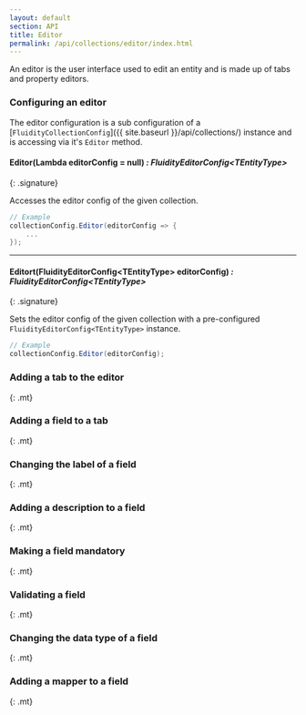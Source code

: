 ```yaml
---
layout: default
section: API
title: Editor
permalink: /api/collections/editor/index.html
---
```


An editor is the user interface used to edit an entity and is made up of tabs and property editors.

### Configuring an editor

The editor configuration is a sub configuration of a [`FluidityCollectionConfig`]({{ site.baseurl }}/api/collections/) instance and is accessing via it's `Editor` method.

#### Editor(Lambda editorConfig = null) *: FluidityEditorConfig&lt;TEntityType&gt;*
{: .signature}

Accesses the editor config of the given collection.

````csharp
// Example
collectionConfig.Editor(editorConfig => {
    ...
});
````
---

#### Editort(FluidityEditorConfig&lt;TEntityType&gt; editorConfig) *: FluidityEditorConfig&lt;TEntityType&gt;*
{: .signature}

Sets the editor config of the given collection with a pre-configured `FluidityEditorConfig<TEntityType>` instance.

````csharp
// Example
collectionConfig.Editor(editorConfig);
````

### Adding a tab to the editor
{: .mt}

### Adding a field to a tab
{: .mt}

### Changing the label of a field
{: .mt}

### Adding a description to a field
{: .mt}

### Making a field mandatory
{: .mt}

### Validating a field
{: .mt}

### Changing the data type of a field
{: .mt}

### Adding a mapper to a field
{: .mt}